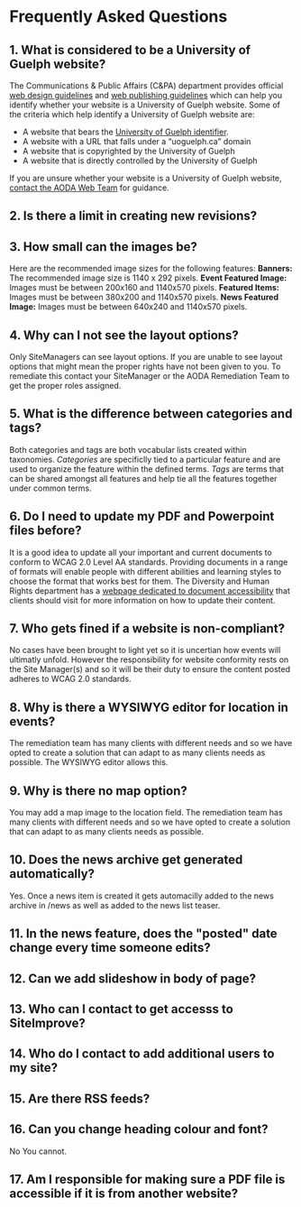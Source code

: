 # Frequently Asked Questions
## 1. What is considered to be a University of Guelph website?

The Communications & Public Affairs (C&PA) department provides official [web design guidelines](http://www.uoguelph.ca/web/styleguide/) and [web publishing guidelines](http://www.uoguelph.ca/web/publishing/) which can help you identify whether your website is a University of Guelph website. Some of the criteria which help identify a University of Guelph website are:

* A website that bears the [University of Guelph identifier](http://www.uoguelph.ca/web/styleguide/#identifier).
* A website with a URL that falls under a “uoguelph.ca” domain
* A website that is copyrighted by the University of Guelph
* A website that is directly controlled by the University of Guelph

If you are unsure whether your website is a University of Guelph website, [contact the AODA Web Team](aodaweb@uoguelph.ca) for guidance.

## 2. Is there a limit in creating new revisions?


## 3. How small can the images be?

Here are the recommended image sizes for the following features:
**Banners:** The recommended image size is 1140 x 292 pixels.
**Event Featured Image:** Images must be between 200x160 and 1140x570 pixels.
**Featured Items:** Images must be between 380x200 and 1140x570 pixels.
**News Featured Image:** Images must be between 640x240 and 1140x570 pixels.

## 4. Why can I not see the layout options?

Only SiteManagers can see layout options. If you are unable to see layout options that might mean the proper rights have not been given to you. To remediate this contact your SiteManager or the AODA Remediation Team to get the proper roles assigned.

## 5. What is the difference between categories and tags?

Both categories and tags are both vocabular lists created within taxonomies. *Categories* are specificlly tied to a particular feature and are used to organize the feature within the defined terms. *Tags* are terms that can be shared amongst all features and help tie all the features together under common terms.

## 6. Do I need to update my PDF and Powerpoint files before?

It is a good idea to update all your important and current documents to conform to WCAG 2.0 Level AA standards. Providing documents in a range of formats will enable people with different abilities and learning styles to choose the format that works best for them. The Diversity and Human Rights department has a [webpage dedicated to document accessibility](https://www.uoguelph.ca/diversity-human-rights/accessibility/information-and-communication-document-accessibility) that clients should visit for more information on how to update their content.

## 7. Who gets fined if a website is non-compliant?

No cases have been brought to light yet so it is uncertian how events will ultimatly unfold. However the responsibility for website conformity rests on the Site Manager(s) and so it will be their duty to ensure the  content posted adheres to WCAG 2.0 standards.

## 8. Why is there a WYSIWYG editor for location in events?

The remediation team has many clients with different needs and so we have opted to create a solution that can adapt to as many clients needs as possible. The WYSIWYG editor allows this.

## 9. Why is there no map option?

You may add a map image to the location field. The remediation team has many clients with different needs and so we have opted to create a solution that can adapt to as many clients needs as possible.

## 10. Does the news archive get generated automatically?

Yes. Once a news item is created it gets automacilly added to the news archive in /news as well as added to the news list teaser.

## 11. In the news feature, does the "posted" date change every time someone edits?


## 12. Can we add slideshow in body of page?


## 13. Who can I contact to get accesss to SiteImprove?


## 14. Who do I contact to add additional users to my site?


## 15. Are there RSS feeds?


## 16. Can you change heading colour and font?

No You cannot.

## 17. Am I responsible for making sure a PDF file is accessible if it is from another website?
